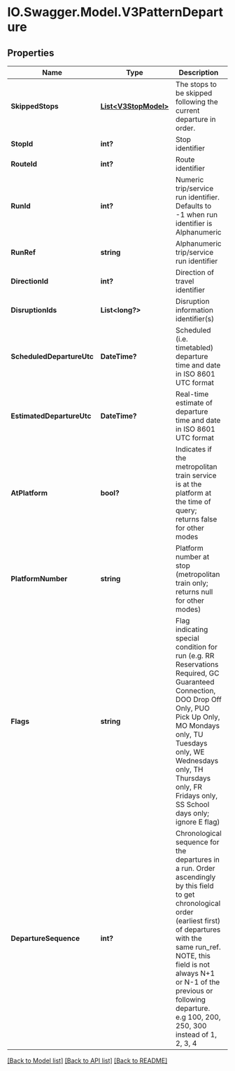 # IO.Swagger.Model.V3PatternDeparture
## Properties

Name | Type | Description | Notes
------------ | ------------- | ------------- | -------------
**SkippedStops** | [**List&lt;V3StopModel&gt;**](V3StopModel.md) | The stops to be skipped following the current departure in order. | [optional] 
**StopId** | **int?** | Stop identifier | [optional] 
**RouteId** | **int?** | Route identifier | [optional] 
**RunId** | **int?** | Numeric trip/service run identifier. Defaults to -1 when run identifier is Alphanumeric | [optional] 
**RunRef** | **string** | Alphanumeric trip/service run identifier | [optional] 
**DirectionId** | **int?** | Direction of travel identifier | [optional] 
**DisruptionIds** | **List&lt;long?&gt;** | Disruption information identifier(s) | [optional] 
**ScheduledDepartureUtc** | **DateTime?** | Scheduled (i.e. timetabled) departure time and date in ISO 8601 UTC format | [optional] 
**EstimatedDepartureUtc** | **DateTime?** | Real-time estimate of departure time and date in ISO 8601 UTC format | [optional] 
**AtPlatform** | **bool?** | Indicates if the metropolitan train service is at the platform at the time of query; returns false for other modes | [optional] 
**PlatformNumber** | **string** | Platform number at stop (metropolitan train only; returns null for other modes) | [optional] 
**Flags** | **string** | Flag indicating special condition for run (e.g. RR Reservations Required, GC Guaranteed Connection, DOO Drop Off Only, PUO Pick Up Only, MO Mondays only, TU Tuesdays only, WE Wednesdays only, TH Thursdays only, FR Fridays only, SS School days only; ignore E flag) | [optional] 
**DepartureSequence** | **int?** | Chronological sequence for the departures in a run. Order ascendingly by this field to get chronological order (earliest first) of departures with the same run_ref. NOTE, this field is not always N+1 or N-1 of the previous or following departure. e.g 100, 200, 250, 300 instead of 1, 2, 3, 4 | [optional] 

[[Back to Model list]](../README.md#documentation-for-models) [[Back to API list]](../README.md#documentation-for-api-endpoints) [[Back to README]](../README.md)

